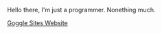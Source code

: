 Hello there, I'm just a programmer. Nonething much.

[Goggle Sites Website](https://sites.google.com/view/unclejimbo/home)
